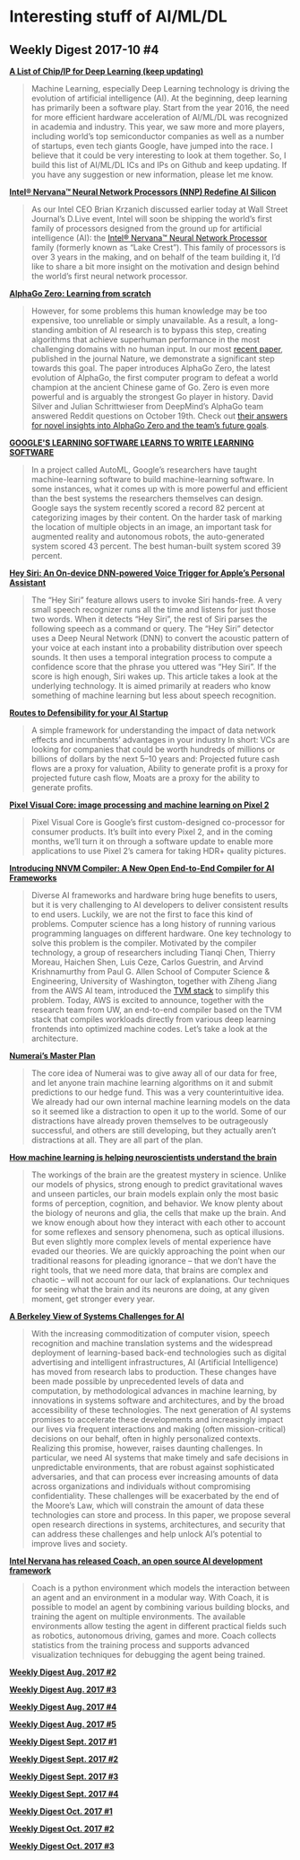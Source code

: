 # Interesting stuff of AI/ML/DL

## Weekly Digest 2017-10 \#4

**[A List of Chip/IP for Deep Learning (keep updating)](https://basicmi.github.io/Deep-Learning-Processor-List/)**
> Machine Learning, especially Deep Learning technology is driving the evolution of artificial intelligence (AI). At the beginning, deep learning has primarily been a software play. Start from the year 2016, the need for more efficient hardware acceleration of AI/ML/DL was recognized in academia and industry. This year, we saw more and more players, including world’s top semiconductor companies as well as a number of startups, even tech giants Google, have jumped into the race.
> I believe that it could be very interesting to look at them together. So, I build this list of AI/ML/DL ICs and IPs on Github and keep updating. If you have any suggestion or new information, please let me know.

**[Intel® Nervana™ Neural Network Processors (NNP) Redefine AI Silicon](https://www.intelnervana.com/intel-nervana-neural-network-processors-nnp-redefine-ai-silicon/)**
> As our Intel CEO Brian Krzanich discussed earlier today at Wall Street Journal’s D.Live event, Intel will soon be shipping the world’s first family of processors designed from the ground up for artificial intelligence (AI): the [Intel® Nervana™ Neural Network Processor](https://newsroom.intel.com/editorials/intel-pioneers-new-technologies-advance-artificial-intelligence/) family (formerly known as “Lake Crest”). This family of processors is over 3 years in the making, and on behalf of the team building it, I’d like to share a bit more insight on the motivation and design behind the world’s first neural network processor.

**[AlphaGo Zero: Learning from scratch](https://deepmind.com/blog/alphago-zero-learning-scratch/)**
> However, for some problems this human knowledge may be too expensive, too unreliable or simply unavailable. As a result, a long-standing ambition of AI research is to bypass this step, creating algorithms that achieve superhuman performance in the most challenging domains with no human input. In our most [recent paper](https://www.nature.com/nature/journal/v550/n7676/full/nature24270.html), published in the journal Nature, we demonstrate a significant step towards this goal.
> The paper introduces AlphaGo Zero, the latest evolution of AlphaGo, the first computer program to defeat a world champion at the ancient Chinese game of Go. Zero is even more powerful and is arguably the strongest Go player in history.
> David Silver and Julian Schrittwieser from DeepMind’s AlphaGo team answered Reddit questions on October 19th. Check out [their answers for novel insights into AlphaGo Zero and the team’s future goals](https://www.reddit.com/r/MachineLearning/comments/76xjb5/ama_we_are_david_silver_and_julian_schrittwieser/).

**[GOOGLE'S LEARNING SOFTWARE LEARNS TO WRITE LEARNING SOFTWARE](https://www.wired.com/story/googles-learning-software-learns-to-write-learning-software/)**
> In a project called AutoML, Google’s researchers have taught machine-learning software to build machine-learning software. In some instances, what it comes up with is more powerful and efficient than the best systems the researchers themselves can design. Google says the system recently scored a record 82 percent at categorizing images by their content. On the harder task of marking the location of multiple objects in an image, an important task for augmented reality and autonomous robots, the auto-generated system scored 43 percent. The best human-built system scored 39 percent.

**[Hey Siri: An On-device DNN-powered Voice Trigger for Apple’s Personal Assistant](https://machinelearning.apple.com/2017/10/01/hey-siri.html)**
> The “Hey Siri” feature allows users to invoke Siri hands-free. A very small speech recognizer runs all the time and listens for just those two words. When it detects “Hey Siri”, the rest of Siri parses the following speech as a command or query. The “Hey Siri” detector uses a Deep Neural Network (DNN) to convert the acoustic pattern of your voice at each instant into a probability distribution over speech sounds. It then uses a temporal integration process to compute a confidence score that the phrase you uttered was “Hey Siri”. If the score is high enough, Siri wakes up. This article takes a look at the underlying technology. It is aimed primarily at readers who know something of machine learning but less about speech recognition.

**[Routes to Defensibility for your AI Startup](https://machinelearnings.co/routes-to-defensibility-for-your-ai-startup-2875a1b51d4e)**
> A simple framework for understanding the impact of data network effects and incumbents’ advantages in your industry
> In short: VCs are looking for companies that could be worth hundreds of millions or billions of dollars by the next 5–10 years and:
> Projected future cash flows are a proxy for valuation,
> Ability to generate profit is a proxy for projected future cash flow,
> Moats are a proxy for the ability to generate profits.

**[Pixel Visual Core: image processing and machine learning on Pixel 2](https://www.blog.google/products/pixel/pixel-visual-core-image-processing-and-machine-learning-pixel-2/)**
> Pixel Visual Core is Google’s first custom-designed co-processor for consumer products. It’s built into every Pixel 2, and in the coming months, we’ll turn it on through a software update to enable more applications to use Pixel 2’s camera for taking HDR+ quality pictures.

**[Introducing NNVM Compiler: A New Open End-to-End Compiler for AI Frameworks](https://aws.amazon.com/cn/blogs/ai/introducing-nnvm-compiler-a-new-open-end-to-end-compiler-for-ai-frameworks/)**
> Diverse AI frameworks and hardware bring huge benefits to users, but it is very challenging to AI developers to deliver consistent results to end users. Luckily, we are not the first to face this kind of problems. Computer science has a long history of running various programming languages on different hardware. One key technology to solve this problem is the compiler. Motivated by the compiler technology, a group of researchers including Tianqi Chen, Thierry Moreau, Haichen Shen, Luis Ceze, Carlos Guestrin, and Arvind Krishnamurthy from Paul G. Allen School of Computer Science & Engineering, University of Washington, together with Ziheng Jiang from the AWS AI team, introduced the [TVM stack](http://tvmlang.org/2017/08/17/tvm-release-announcement.html) to simplify this problem.
> Today, AWS is excited to announce, together with the research team from UW, an end-to-end compiler based on the TVM stack that compiles workloads directly from various deep learning frontends into optimized machine codes. Let’s take a look at the architecture.

**[Numerai’s Master Plan](https://medium.com/numerai/numerais-master-plan-1a00f133dba9)**
> The core idea of Numerai was to give away all of our data for free, and let anyone train machine learning algorithms on it and submit predictions to our hedge fund. This was a very counterintuitive idea. We already had our own internal machine learning models on the data so it seemed like a distraction to open it up to the world.
> Some of our distractions have already proven themselves to be outrageously successful, and others are still developing, but they actually aren’t distractions at all. They are all part of the plan.

**[How machine learning is helping neuroscientists understand the brain](https://massivesci.com/articles/neuroscience-machine-learning-metaphors/)**
> The workings of the brain are the greatest mystery in science. Unlike our models of physics, strong enough to predict gravitational waves and unseen particles, our brain models explain only the most basic forms of perception, cognition, and behavior. We know plenty about the biology of neurons and glia, the cells that make up the brain. And we know enough about how they interact with each other to account for some reflexes and sensory phenomena, such as optical illusions. But even slightly more complex levels of mental experience have evaded our theories.
> We are quickly approaching the point when our traditional reasons for pleading ignorance – that we don’t have the right tools, that we need more data, that brains are complex and chaotic – will not account for our lack of explanations. Our techniques for seeing what the brain and its neurons are doing, at any given moment, get stronger every year.

**[A Berkeley View of Systems Challenges for AI](https://www2.eecs.berkeley.edu/Pubs/TechRpts/2017/EECS-2017-159.html)**
> With the increasing commoditization of computer vision, speech recognition and machine translation systems and the widespread deployment of learning-based back-end technologies such as digital advertising and intelligent infrastructures, AI (Artificial Intelligence) has moved from research labs to production. These changes have been made possible by unprecedented levels of data and computation, by methodological advances in machine learning, by innovations in systems software and architectures, and by the broad accessibility of these technologies.
> The next generation of AI systems promises to accelerate these developments and increasingly impact our lives via frequent interactions and making (often mission-critical) decisions on our behalf, often in highly personalized contexts. Realizing this promise, however, raises daunting challenges. In particular, we need AI systems that make timely and safe decisions in unpredictable environments, that are robust against sophisticated adversaries, and that can process ever increasing amounts of data across organizations and individuals without compromising confidentiality. These challenges will be exacerbated by the end of the Moore’s Law, which will constrain the amount of data these technologies can store and process. In this paper, we propose several open research directions in systems, architectures, and security that can address these challenges and help unlock AI’s potential to improve lives and society.

**[Intel Nervana has released Coach, an open source AI development framework](http://coach.nervanasys.com/design/index.html)**
> Coach is a python environment which models the interaction between an agent and an environment in a modular way. With Coach, it is possible to model an agent by combining various building blocks, and training the agent on multiple environments. The available environments allow testing the agent in different practical fields such as robotics, autonomous driving, games and more. Coach collects statistics from the training process and supports advanced visualization techniques for debugging the agent being trained.

**[Weekly Digest Aug. 2017 \#2](https://github.com/basicmi/Machine-Learning-Articles/blob/master/WeeklyDigest2017-08_2.md)**

**[Weekly Digest Aug. 2017 \#3](https://github.com/basicmi/Machine-Learning-Articles/blob/master/WeeklyDigest2017-08_3.md)**

**[Weekly Digest Aug. 2017 \#4](https://github.com/basicmi/Machine-Learning-Articles/blob/master/WeeklyDigest2017-08_4.md)**

**[Weekly Digest Aug. 2017 \#5](https://github.com/basicmi/Machine-Learning-Articles/blob/master/WeeklyDigest2017-08_5.md)**

**[Weekly Digest Sept. 2017 \#1](https://github.com/basicmi/Machine-Learning-Articles/blob/master/WeeklyDigest2017-09_1.md)**

**[Weekly Digest Sept. 2017 \#2](https://github.com/basicmi/Machine-Learning-Articles/blob/master/WeeklyDigest2017-09_2.md)**

**[Weekly Digest Sept. 2017 \#3](https://github.com/basicmi/Machine-Learning-Articles/blob/master/WeeklyDigest2017-09_3.md)**

**[Weekly Digest Sept. 2017 \#4](https://github.com/basicmi/Machine-Learning-Articles/blob/master/WeeklyDigest2017-09_4.md)**

**[Weekly Digest Oct. 2017 \#1](https://github.com/basicmi/Machine-Learning-Articles/blob/master/WeeklyDigest2017-10_1.md)**

**[Weekly Digest Oct. 2017 \#2](https://github.com/basicmi/Machine-Learning-Articles/blob/master/WeeklyDigest2017-10_2.md)**

**[Weekly Digest Oct. 2017 \#3](https://github.com/basicmi/Machine-Learning-Articles/blob/master/WeeklyDigest2017-10_3.md)**
